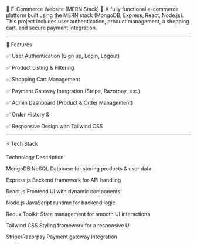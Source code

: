 🛒 E-Commerce Website (MERN Stack)
🚀 A fully functional e-commerce platform built using the MERN stack (MongoDB, Express, React, Node.js). This project includes user authentication, product management, a shopping cart, and secure payment integration.

 ----------------------------------
 
📌 Features

✅ User Authentication (Sign up, Login, Logout)

✅ Product Listing & Filtering

✅ Shopping Cart Management

✅ Payment Gateway Integration (Stripe, Razorpay, etc.)

✅ Admin Dashboard (Product & Order Management)

✅ Order History & 

✅ Responsive Design with Tailwind CSS


----------------------------------------------

⚡ Tech Stack

Technology	Description

MongoDB	NoSQL Database for storing products & user data

Express.js	Backend framework for API handling

React.js	Frontend UI with dynamic components

Node.js	JavaScript runtime for backend logic

Redux Toolkit	State management for smooth UI interactions

Tailwind CSS	Styling framework for a responsive UI

Stripe/Razorpay	Payment gateway integration
